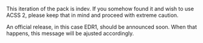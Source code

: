 This iteration of the pack is indev. If you somehow found it and wish to use ACSS 2, please keep that in mind and proceed with extreme caution.

An official release, in this case EDR1, should be announced soon. When that happens, this message will be ajusted accordingly.

